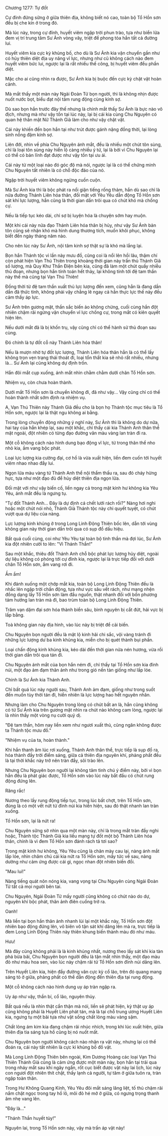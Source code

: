 




Chương 1277: Tự đốt


Cự đỉnh đứng sững ở giữa thiên địa, không biết nó cao, toàn bộ Tổ Hồn sơn đều bị che kín ở trong đó.

Mà lúc này, trong cự đỉnh, huyết viêm ngập trời phun trào, tựa như biển lửa đem vị trí trung tâm Sư Ảnh vòng vây, triệt để phong tỏa hắn tất cả đường lui.

Huyết viêm kia cực kỳ khủng bố, cho dù là Sư Ảnh kia vận chuyển gần như có hủy thiên diệt địa uy năng vĩ lực, nhưng như cũ không cách nào đem huyết viêm bức lui, ngược lại là rất nhiều thế công, bị huyết viêm đều phần diệt.

Mặc cho ai cũng nhìn ra được, Sư Ảnh kia bị buộc đến cực kỳ chật vật hoàn cảnh.

Mà mắt thấy một màn này Ngải Đoàn Tử bọn người, thì là không nhịn được nuốt nước bọt, biểu đạt nội tâm rung động cùng kính sợ.

Dù sao bọn hắn trước đây thế nhưng là chính mắt thấy Sư Ảnh là bực nào vô địch, nhưng mà như vậy tồn tại lúc này, lại bị cái kia cùng Chu Nguyên có quan hệ thân mật Nữ Thánh Giả làm cho như vậy chật vật.

Cái này khiến đến bọn hắn tại như trút được gánh nặng đồng thời, lại lòng sinh nồng đậm kính sợ.

Liên đới, nhìn về phía Chu Nguyên ánh mắt, đều là nhiều một chút tôn sùng, chỉ là loại tôn sùng này hiển lộ càng nhiều ý tứ, lại là bởi vì Chu Nguyên lại có thể có bản lĩnh đạt được như vậy tồn tại ưu ái.

Cái này từ một loại nào đó góc độ mà nói, ngược lại là có thể chứng minh Chu Nguyên tất nhiên là có chỗ độc đáo của nó.

Ngập trời huyết viêm không ngừng cuồn cuộn.

Mà Sư Ảnh kia thì là bộc phát ra nổi giận tiếng rống thảm, hắn dù sao chỉ là nửa đường Thánh Liên hóa thân, đối mặt với Yêu Yêu dẫn động Tổ Hồn sơn sát khí lực lượng, hắn cũng là thời gian dần trôi qua có chút khó mà chống cự.

Nếu là tiếp tục kéo dài, chỉ sợ bị luyện hóa là chuyện sớm hay muộn.

Một khi cái này nửa đạo Thánh Liên hóa thân bị hủy, như vậy Sư Ảnh bản tôn cũng sẽ nhận khó mà hình dung thương tích, muốn khôi phục, không biết đến ngày tháng năm nào.

Cho nên lúc này Sư Ảnh, nội tâm kinh sợ thật sự là khó mà lắng lại.

Bọn hắn Thánh tộc vì lần này mưu đồ, cũng coi là nổi lên hồi lâu, thậm chí còn phát hiện Vạn Thú Thiên trong khoảng thời gian này trấn thủ Thánh Giả số lượng, mà Quy Khư Thần Điện bên kia, cũng đã làm một chút quấy nhiễu thủ đoạn, nhưng bọn hắn tính toán hết thảy, lại không tính tới đệ tam thần này thế mà cũng tại Vạn Thú Thiên!

Đồng thời từ đệ tam thần xuất thủ lực lượng đến xem, cũng hẳn là đang dần dần đã thức tỉnh, không phải vậy chẳng lẽ ngay cả hắn thực lực thế này đều cảm thấy áp lực.

Sư Ảnh trên gương mặt, thần sắc biến ảo không chừng, cuối cùng hắn đột nhiên chậm rãi ngừng vận chuyển vĩ lực chống cự, trong mắt có kiên quyết hiện lên.

Nếu dưới mắt đã là bị khốn trụ, vậy cũng chỉ có thể hành sử thủ đoạn sau cùng.

Đó chính là tự đốt cỗ này Thánh Liên hóa thân!

Nếu là mượn nhờ tự đốt lực lượng, Thánh Liên hóa thân hẳn là có thể lấy không trọn vẹn trạng thái thoát đi, loại tổn thất kia sẽ nhỏ rất nhiều, nhưng là... Sư Ảnh lại cũng không dự định trốn.

Hắn đôi mắt cụp xuống, ánh mắt nhìn chằm chằm dưới chân Tổ Hồn sơn.

Nhiệm vụ, còn chưa hoàn thành.

Dưới mắt Tổ Hồn sơn là chuyển không đi, đã như vậy... Vậy cũng chỉ có thể hoàn thành nhất sớm định ra nhiệm vụ.

A, Vạn Thú Thiên này Thánh Giả đều cho là bọn họ Thánh tộc mục tiêu là Tổ Hồn sơn, ngược lại là thật ngu không ai bằng.

Trong lòng chuyển động những ý nghĩ này, Sư Ảnh thì là không do dự nữa, hai tay của hắn khép lại, sau một khắc, chỉ thấy cái kia Thánh Anh thân thể mặt ngoài, đột nhiên có từng đạo đường vân màu vàng lan tràn đi ra.

Một cỗ không cách nào hình dung bạo động vĩ lực, từ trong thân thể nho nhỏ kia, ầm vang bộc phát.

Loại lực lượng kia cường đại, cơ hồ là vừa xuất hiện, liền đem cuốn tới huyết viêm nhao nhao đẩy lui.

Ngọn lửa màu vàng từ Thánh Anh thể nội thẩm thấu ra, sau đó cháy hừng hực, tựa như một đạo đủ để hủy diệt thiên địa ngọn lửa.

Đối mặt với như vậy biến cố, liền ngay cả trong mặt kính hư không kia Yêu Yêu, ánh mắt đều là ngưng tụ.

"Tự đốt Thánh Anh... Đây là dự định cá chết lưới rách rồi?" Nàng hơi nghi hoặc một chút nói nhỏ, Thánh Giả Thánh tộc này chi quyết tuyệt, có chút vượt qua dự liệu của nàng.

Lực lượng kinh khủng ở trong Long Linh Động Thiên bốc lên, dẫn tới vùng không gian này thời gian dần trôi qua có sụp đổ dấu hiệu.

Bất quá cuối cùng, coi như Yêu Yêu tại toàn bộ tinh thần mà đợi lúc, Sư Ảnh kia đột nhiên cười to lên: "Vì Thánh Thần!"

Sau một khắc, thiêu đốt Thánh Anh chỗ bộc phát lực lượng hủy diệt, ngoài dự liệu không có phóng tới cự đỉnh kia, ngược lại là trực tiếp đối với dưới chân Tổ Hồn sơn, ầm vang rơi đi.

Ầm ầm!

Khi đánh xuống một chớp mắt kia, toàn bộ Long Linh Động Thiên đều là nhấc lên ngập trời chấn động, tựa như vực sâu vết rách, như mạng nhện đồng dạng lấy Tổ Hồn sơn làm đầu nguồn, thật nhanh đối với bốn phương tám hướng lan tràn mà đi, bao trùm toàn bộ Long Linh Động Thiên.

Trăm vạn dặm đại sơn hóa thành biển sâu, bình nguyên bị cắt đứt, hải vực bị lấp bằng.

Toà không gian này địa hình, vào lúc này bị triệt để cải biến.

Chu Nguyên bọn người đều là mặt lộ kinh hãi chi sắc, vội vàng tránh đi những lực lượng dư ba kinh khủng kia, miễn cho bị quét thành bụi phấn.

Loại chấn động kinh khủng kia, kéo dài đến thời gian nửa nén hương, vừa rồi thời gian dần trôi qua tán đi.

Chu Nguyên ánh mắt của bọn hắn ném đi, chỉ thấy tại Tổ Hồn sơn kia đỉnh núi, một đạo ảm đạm thân ảnh như trong gió nến tàn giống như lấp lóe.

Chính là Sư Ảnh kia Thánh Anh.

Chỉ bất quá lúc này người sau, Thánh Anh ảm đạm, giống như trong suốt đến muốn tùy thời tán đi, hiển nhiên là lực lượng hao hết nguyên nhân.

Nhưng làm cho Chu Nguyên trong lòng có chút bất an là, hắn cũng không có từ Sư Ảnh kia trên gương mặt nhìn ra chút nào không cam lòng, ngược lại là nhìn thấy một vòng nụ cười quỷ dị.

"Đệ tam thần, hôm nay liền xem như ngươi xuất thủ, cũng ngăn không được ta Thánh tộc mưu đồ."

"Nhiệm vụ của ta, hoàn thành."

Khi hắn thanh âm lúc rơi xuống, Thánh Anh thân thể, trực tiếp là sụp đổ ra, hóa thành đầy trời điểm sáng, giữa cả thiên địa nguyên khí, phảng phất đều là tại thời khắc này trở nên tràn đầy, sôi trào lên.

Nhưng Chu Nguyên bọn người lại không tâm tình chú ý điểm này, bởi vì bọn hắn đều là phát giác được, Tổ Hồn sơn vào lúc này bắt đầu có chút rung động đứng lên.

Răng rắc!

Nương theo lấy rung động tiếp tục, trong lúc bất chợt, trên Tổ Hồn sơn, đúng là có một vết nứt từ đỉnh núi kia hiển hiện, sau đó thật nhanh lan tràn xuống.

Tổ Hồn sơn, lại là nứt ra!

Chu Nguyên sững sờ nhìn qua một màn này, chỉ là trong mắt tràn đầy nghi hoặc, Thánh tộc Thánh Giả kia liều mạng tự đốt một bộ Thánh Liên hóa thân, chính là vì đem Tổ Hồn sơn đánh rách tả tơi sao?

Trong mặt kính hư không, Yêu Yêu cũng là chân mày cau lại, nàng ánh mắt lấp lóe, nhìn chăm chú cái kia nứt ra Tổ Hồn sơn, mấy tức về sau, nàng dường như cảm ứng được cái gì, ngọc nhan đột nhiên biến đổi.

"Mau lui!"

Nàng tiếng quát nôn nóng kia, vang vọng tại Chu Nguyên cùng Ngải Đoàn Tử tất cả mọi người bên tai.

Chu Nguyên, Ngải Đoàn Tử mấy người cũng không có chút nào do dự, nguyên khí bộc phát, thân ảnh điên cuồng trở ra.

Oanh!

Mà liền tại bọn hắn thân ảnh nhanh lùi lại một khắc này, Tổ Hồn sơn đột nhiên bạo động đứng lên, vô biên vô tận sát khí dâng lên mà ra, trực tiếp là đem Long Linh Động Thiên này thiên khung biến thành màu đỏ như máu.

Hưu!

Mà đây cũng không phải là là kinh khủng nhất, nương theo lấy sát khí kia tàn phá bừa bãi, Chu Nguyên bọn người đều là tận mắt nhìn thấy, một đạo màu đỏ như máu hoa sen, vào lúc này chậm rãi từ Tổ Hồn sơn đỉnh núi dâng lên.

Trên Huyết Liên kia, hiện đầy đường vân cực kỳ cổ lão, trên đó quang mang sáng tỏ ở giữa, phảng phất có thể dẫn động đến thiên địa tại rung động.

Một cỗ không cách nào hình dung uy áp tràn ngập ra.

Uy áp như vậy, thần bí, cổ lão, nguyên thủy.

Bất quá nếu là nhìn thật cẩn thận mà nói, liền sẽ phát hiện, kỳ thật uy áp cũng không phải là Huyết Liên phát tán, mà là tại chỗ trung ương Huyết Liên kia, ngưng tụ một bãi tựa như vật sống chất lỏng màu vàng sậm.

Chất lỏng ám kim kia đang chậm rãi nhúc nhích, trong khi lúc xuất hiện, giữa thiên địa tia sáng tựa hồ cũng bị nó nuốt mất.

Chu Nguyên bọn người không cách nào nhận ra vật này, nhưng lại có thể đoán ra, cái này tất nhiên là cực kì khủng bố đồ vật.

Mà Long Linh Động Thiên bên ngoài, Kim Dương Hoàng các loại Vạn Thú Thiên Thánh Giả cũng là cảm ứng được một màn này, bọn hắn tại trải qua trong nháy mắt sau khi ngây ngẩn, rốt cục biết được vật này lai lịch, lúc này con ngươi đột nhiên thít chặt, thấy lạnh cả người, tự tâm ở giữa tuôn ra, tràn ngập toàn thân.

Trong Hư Không Quang Kính, Yêu Yêu đôi mắt sáng lăng liệt, tố thủ chậm rãi nắm chặt ngọc trong tay hồ lô, môi đỏ hé mở ở giữa, có ngưng trọng thanh âm nhẹ vang lên.

"Đây là..."

"Thánh Thần huyết tủy!"

Nguyên lai, trong Tổ Hồn sơn này, vậy mà trấn áp vật này!




